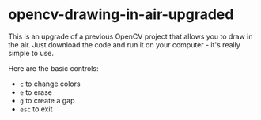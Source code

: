 
# opencv-drawing-in-air-upgraded
This is an upgrade of a previous OpenCV project that allows you to draw in the air. Just download the code and run it on your computer - it's really simple to use.

Here are the basic controls:
- `c` to change colors
- `e` to erase
- `g` to create a gap
- `esc` to exit
